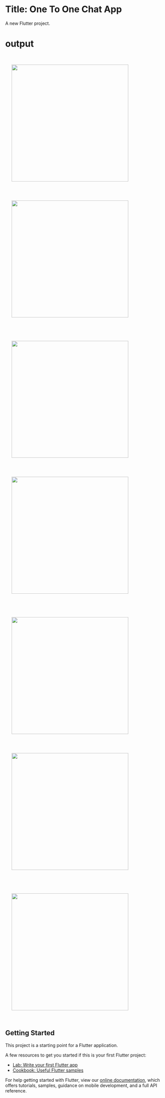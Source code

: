 # Title: One To One Chat App

A new Flutter project.
# output

<img src="https://user-images.githubusercontent.com/53346391/181738197-ea34c68c-6d76-4d5a-94f8-07a781ff2017.jpeg" width="370"  hspace="20" vspace="30">   <img src="https://user-images.githubusercontent.com/53346391/181738292-98a3765a-b839-41ee-8ec1-4a02fd89886c.jpeg" width="370"  hspace="20" vspace="30">

<img src="https://user-images.githubusercontent.com/53346391/181742251-af340ff7-cbc3-4dd9-815b-42bffd12c26e.jpeg" width="370"  hspace="20" vspace="30">   <img src="https://user-images.githubusercontent.com/53346391/181742292-55e4f3bf-1292-45e0-be6a-b7b61c232ecf.jpeg" width="370"  hspace="20" vspace="30">

<img src="https://user-images.githubusercontent.com/53346391/181742335-c17c0e86-67d7-4380-908f-5f8754e7890f.jpeg" width="370"  hspace="20" vspace="30">   <img src="https://user-images.githubusercontent.com/53346391/181742364-8ec91d90-f09b-4a19-8e9c-d8a01b5eb204.jpeg" width="370"  hspace="20" vspace="30">

<img src="https://user-images.githubusercontent.com/53346391/181742393-d3071340-433e-47ea-abdf-595d7a7d63c6.jpeg" width="370" hspace="20" vspace="30">




## Getting Started

This project is a starting point for a Flutter application.

A few resources to get you started if this is your first Flutter project:

- [Lab: Write your first Flutter app](https://flutter.dev/docs/get-started/codelab)
- [Cookbook: Useful Flutter samples](https://flutter.dev/docs/cookbook)

For help getting started with Flutter, view our
[online documentation](https://flutter.dev/docs), which offers tutorials,
samples, guidance on mobile development, and a full API reference.
